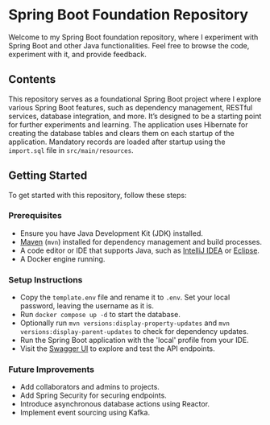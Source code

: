 # Spring Boot Foundation Repository

Welcome to my Spring Boot foundation repository, where I experiment with Spring Boot and other Java functionalities. 
Feel free to browse the code, experiment with it, and provide feedback.

## Contents

This repository serves as a foundational Spring Boot project where I explore various Spring Boot features, 
such as dependency management, RESTful services, database integration, and more. It’s designed to be 
a starting point for further experiments and learning. The application uses Hibernate for creating the database tables 
and clears them on each startup of the application. Mandatory records are loaded after startup using the `import.sql` file in `src/main/resources`.

## Getting Started

To get started with this repository, follow these steps:

### Prerequisites

- Ensure you have Java Development Kit (JDK) installed.
- [Maven](https://maven.apache.org/install.html) (`mvn`) installed for dependency management and build processes.
- A code editor or IDE that supports Java, such as [IntelliJ IDEA](https://www.jetbrains.com/idea/) or [Eclipse](https://www.eclipse.org/).
- A Docker engine running.

### Setup Instructions

- Copy the `template.env` file and rename it to `.env`. Set your local password, leaving the username as it is.
- Run `docker compose up -d` to start the database.
- Optionally run `mvn versions:display-property-updates` and `mvn versions:display-parent-updates` to check for dependency updates.
- Run the Spring Boot application with the 'local' profile from your IDE.
- Visit the [Swagger UI](http://localhost:8080/project-service/api/v1/swagger-ui/index.html) to explore and test the API endpoints.

### Future Improvements

- Add collaborators and admins to projects.
- Add Spring Security for securing endpoints.
- Introduce asynchronous database actions using Reactor.
- Implement event sourcing using Kafka.

